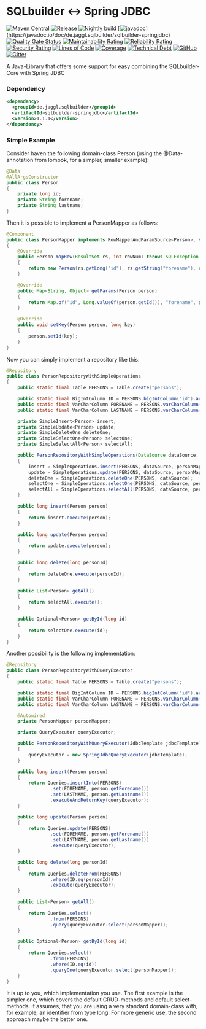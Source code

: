 # SQLbuilder <-> Spring JDBC

[![Maven Central](https://img.shields.io/maven-metadata/v/http/central.maven.org/maven2/de/jaggl/sqlbuilder/sqlbuilder-springjdbc/maven-metadata.xml.svg)](https://search.maven.org/#search%7Cgav%7C1%7Cg%3A%22de.jaggl.sqlbuilder%22%20AND%20a%3A%22sqlbuilder-springjdbc%22)
[![Release](https://github.com/de-jaggl/sqlbuilder-springjdbc/workflows/release/badge.svg)](https://github.com/de-jaggl/sqlbuilder-springjdbc/actions)
[![Nightly build](https://github.com/de-jaggl/sqlbuilder-springjdbc/workflows/nightly/badge.svg)](https://github.com/de-jaggl/sqlbuilder-springjdbc/actions)
[![javadoc](https://javadoc.io/badge2/de.jaggl.sqlbuilder/sqlbuilder-springjdbc/javadoc.svg?)](https://javadoc.io/doc/de.jaggl.sqlbuilder/sqlbuilder-springjdbc)
[![Quality Gate Status](https://sonarcloud.io/api/project_badges/measure?project=de-jaggl_sqlbuilder-springjdbc&metric=alert_status)](https://sonarcloud.io/dashboard?id=de-jaggl_sqlbuilder-springjdbc)
[![Maintainability Rating](https://sonarcloud.io/api/project_badges/measure?project=de-jaggl_sqlbuilder-springjdbc&metric=sqale_rating)](https://sonarcloud.io/dashboard?id=de-jaggl_sqlbuilder-springjdbc)
[![Reliability Rating](https://sonarcloud.io/api/project_badges/measure?project=de-jaggl_sqlbuilder-springjdbc&metric=reliability_rating)](https://sonarcloud.io/dashboard?id=de-jaggl_sqlbuilder-springjdbc)
[![Security Rating](https://sonarcloud.io/api/project_badges/measure?project=de-jaggl_sqlbuilder-springjdbc&metric=security_rating)](https://sonarcloud.io/dashboard?id=de-jaggl_sqlbuilder-springjdbc)
[![Lines of Code](https://sonarcloud.io/api/project_badges/measure?project=de-jaggl_sqlbuilder-springjdbc&metric=ncloc)](https://sonarcloud.io/dashboard?id=de-jaggl_sqlbuilder-springjdbc)
[![Coverage](https://sonarcloud.io/api/project_badges/measure?project=de-jaggl_sqlbuilder-springjdbc&metric=coverage)](https://sonarcloud.io/dashboard?id=de-jaggl_sqlbuilder-springjdbc)
[![Technical Debt](https://sonarcloud.io/api/project_badges/measure?project=de-jaggl_sqlbuilder-springjdbc&metric=sqale_index)](https://sonarcloud.io/dashboard?id=de-jaggl_sqlbuilder-springjdbc)
[![GitHub](https://img.shields.io/github/license/de-jaggl/sqlbuilder-springjdbc)](https://github.com/de-jaggl/sqlbuilder-springjdbc/blob/master/LICENSE)
[![Gitter](https://badges.gitter.im/de-jaggl/community.svg)](https://gitter.im/de-jaggl/community?utm_source=badge&utm_medium=badge&utm_campaign=pr-badge)

A Java-Library that offers some support for easy combining the SQLbuilder-Core with Spring JDBC

### Dependency

```xml
<dependency>
  <groupId>de.jaggl.sqlbuilder</groupId>
  <artifactId>sqlbuilder-springjdbc</artifactId>
  <version>1.1.1</version>
</dependency>
```

### Simple Example

Consider haven the following domain-class Person (using the @Data-annotation from lombok, for a simpler, smaller example):
```java
@Data
@AllArgsConstructor
public class Person
{
    private long id;
    private String forename;
    private String lastname;
}
```

Then it is possible to implement a PersonMapper as follows:
```java
@Component
public class PersonMapper implements RowMapperAndParamSource<Person>, KeySetter<Person>
{
    @Override
    public Person mapRow(ResultSet rs, int rowNum) throws SQLException
    {
        return new Person(rs.getLong("id"), rs.getString("forename"), rs.getString("lastname"));
    }

    @Override
    public Map<String, Object> getParams(Person person)
    {
        return Map.of("id", Long.valueOf(person.getId()), "forename", person.getForename(), "lastname", person.getLastname());
    }

    @Override
    public void setKey(Person person, long key)
    {
        person.setId(key);
    }
}
```

Now you can simply implement a repository like this:
```java
@Repository
public class PersonRepositoryWithSimpleOperations
{
    public static final Table PERSONS = Table.create("persons");

    public static final BigIntColumn ID = PERSONS.bigIntColumn("id").autoIncrement().build();
    public static final VarCharColumn FORENAME = PERSONS.varCharColumn("forename").build();
    public static final VarCharColumn LASTNAME = PERSONS.varCharColumn("lastname").build();

    private SimpleInsert<Person> insert;
    private SimpleUpdate<Person> update;
    private SimpleDeleteOne deleteOne;
    private SimpleSelectOne<Person> selectOne;
    private SimpleSelectAll<Person> selectAll;

    public PersonRepositoryWithSimpleOperations(DataSource dataSource, PersonMapper personMapper)
    {
        insert = SimpleOperations.insert(PERSONS, dataSource, personMapper);
        update = SimpleOperations.update(PERSONS, dataSource, personMapper);
        deleteOne = SimpleOperations.deleteOne(PERSONS, dataSource);
        selectOne = SimpleOperations.selectOne(PERSONS, dataSource, personMapper);
        selectAll = SimpleOperations.selectAll(PERSONS, dataSource, personMapper);
    }

    public long insert(Person person)
    {
        return insert.execute(person);
    }

    public long update(Person person)
    {
        return update.execute(person);
    }

    public long delete(long personId)
    {
        return deleteOne.execute(personId);
    }

    public List<Person> getAll()
    {
        return selectAll.execute();
    }

    public Optional<Person> getById(long id)
    {
        return selectOne.execute(id);
    }
}
```

Another possibility is the following implementation:
```java
@Repository
public class PersonRepositoryWithQueryExecutor
{
    public static final Table PERSONS = Table.create("persons");

    public static final BigIntColumn ID = PERSONS.bigIntColumn("id").autoIncrement().build();
    public static final VarCharColumn FORENAME = PERSONS.varCharColumn("forename").build();
    public static final VarCharColumn LASTNAME = PERSONS.varCharColumn("lastname").build();

    @Autowired
    private PersonMapper personMapper;

    private QueryExecutor queryExecutor;

    public PersonRepositoryWithQueryExecutor(JdbcTemplate jdbcTemplate)
    {
        queryExecutor = new SpringJdbcQueryExecutor(jdbcTemplate);
    }

    public long insert(Person person)
    {
        return Queries.insertInto(PERSONS)
                .set(FORENAME, person.getForename())
                .set(LASTNAME, person.getLastname())
                .executeAndReturnKey(queryExecutor);
    }

    public long update(Person person)
    {
        return Queries.update(PERSONS)
                .set(FORENAME, person.getForename())
                .set(LASTNAME, person.getLastname())
                .execute(queryExecutor);
    }

    public long delete(long personId)
    {
        return Queries.deleteFrom(PERSONS)
                .where(ID.eq(personId))
                .execute(queryExecutor);
    }

    public List<Person> getAll()
    {
        return Queries.select()
                .from(PERSONS)
                .query(queryExecutor.select(personMapper));
    }

    public Optional<Person> getById(long id)
    {
        return Queries.select()
                .from(PERSONS)
                .where(ID.eq(id))
                .queryOne(queryExecutor.select(personMapper));
    }
}
```

It is up to you, which implementation you use. The first example is the simpler one, which covers the default CRUD-methods and default select-methods. It assumes, that you are using a very standard domain-class with, for example, an identifier from type long. For more generic use, the second approach maybe the better one.